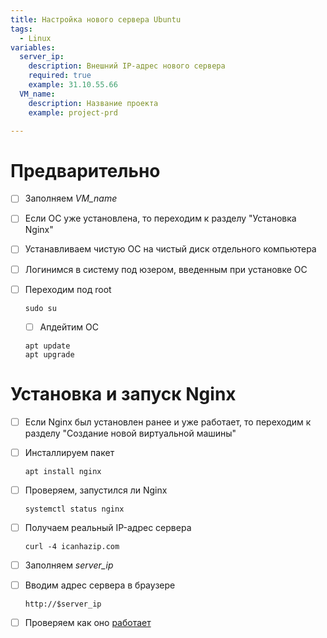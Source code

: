 ```yaml
---
title: Настройка нового сервера Ubuntu 
tags:
  - Linux
variables:
  server_ip:
    description: Внешний IP-адрес нового сервера
    required: true
    example: 31.10.55.66
  VM_name:
    description: Название проекта
    example: project-prd

---
```


# Предварительно

- [ ] Заполняем <var>VM_name</var>
- [ ] Если ОС уже установлена, то переходим к разделу "Установка Nginx"

- [ ] Устанавливаем чистую ОС на чистый диск отдельного компьютера
- [ ] Логинимся в систему под юзером, введенным при установке ОС
- [ ] Переходим под root

  ```
  sudo su
  ```

  - [ ] Апдейтим ОС

  ```
  apt update
  apt upgrade
  ```

# Установка и запуск Nginx

- [ ] Если Nginx был установлен ранее и уже работает, то переходим к разделу "Создание новой виртуальной машины"
- [ ] Инсталлируем пакет

  ```
  apt install nginx
  ```

- [ ] Проверяем, запустился ли Nginx

  ```
  systemctl status nginx
  ```

- [ ] Получаем реальный IP-адрес сервера

  ```
  curl -4 icanhazip.com
  ```

- [ ] Заполняем <var>server_ip</var>

- [ ] Вводим адрес сервера в браузере

  ```
  http://$server_ip
  ```

- [ ] Проверяем как оно [работает](http://)